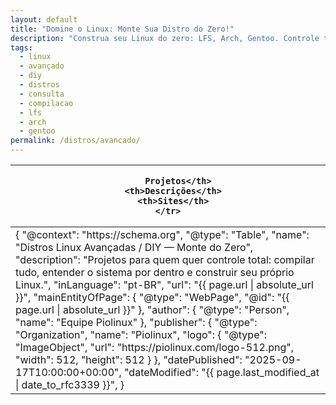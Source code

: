 ```yaml
---
layout: default
title: "Domine o Linux: Monte Sua Distro do Zero!"
description: "Construa seu Linux do zero: LFS, Arch, Gentoo. Controle total, performance máxima e aprendizado profundo!"
tags:
  - linux
  - avançado
  - diy
  - distros
  - consulta
  - compilacao
  - lfs
  - arch
  - gentoo
permalink: /distros/avancado/
---
```



<section>



  <table class="evergreen-table">
  <thead>
    <tr>
      <th>
      
        Projetos</th>
      <th>Descrições</th>
      <th>Sites</th>
    </tr>
  </thead>
  <tbody>
    <tr>
      <td data-label="
      
        Projeto"><strong>Linux From Scratch (LFS)</strong></td>
      <td data-label="Descrição">Guia passo a passo para construir seu Linux do zero, compilando cada componente.</td>
      <td data-label="Site"><a href="https://linuxfromscratch.org" target="_blank">linuxfromscratch.org</a></td>
    </tr>
    <tr>
      <td data-label="
      
        Projeto"><strong>Arch Linux:</strong></td>
      <td data-label="Descrição">Instalação manual e configuração total. Sua wiki é a melhor documentação Linux do mundo.</td>
      <td data-label="Site"><a href="https://archlinux.org" target="_blank">archlinux.org</a></td>
    </tr>
    <tr>
      <td data-label="
      
        Projeto"><strong>Gentoo:</strong></td>
      <td data-label="Descrição">Tudo é compilado do source para sua máquina. Performance e controle máximos.</td>
      <td data-label="Site"><a href="https://gentoo.org" target="_blank">gentoo.org</a></td>
    </tr>
    <tr>
      <td data-label="
      
        Projeto"><strong>Slackware:</strong></td>
      <td data-label="Descrição">Distro Linux bem antiga, com uma documentação que explica tudo direito. É simples, direta e sem firula.</td>
      <td data-label="Site"><a href="http://www.slackware.com" target="_blank">slackware.com</a></td>
    </tr>
    <tr>
      <td data-label="
      
        Projeto"><strong>Buildroot:</strong></td>
      <td data-label="Descrição">Uma ferramenta pra criar sistemas Linux bem compactos e totalmente do seu jeito, pra usar em dispositivos embarcados. Treinamento de 3 dias  para engenheiros que possuem conhecimento de Linux.</td>
      <td data-label="Site"><a href="https://buildroot.org" target="_blank">buildroot.org</a></td>
    </tr>
    <tr>
      <td data-label="
      
        Projeto"><strong>Yocto Project:</strong></td>
      <td data-label="Descrição">Framework profissional para criar distribuições Linux customizadas (IoT, industrial, etc).</td>
      <td data-label="Site"><a href="https://yoctoproject.org" target="_blank">yoctoproject.org</a></td>
    </tr>
  </tbody>
</table>


</section>



<script type="application/ld+json">
{
  "@context": "https://schema.org",
  "@type": "Table",
  "name": "Distros Linux Avançadas / DIY — Monte do Zero",
  "description": "Projetos para quem quer controle total: compilar tudo, entender o sistema por dentro e construir seu próprio Linux.",
  "inLanguage": "pt-BR",
  "url": "{{ page.url | absolute_url }}",
  "mainEntityOfPage": {
    "@type": "WebPage",
    "@id": "{{ page.url | absolute_url }}"
  },
  "author": {
    "@type": "Person",
    "name": "Equipe Piolinux"
  },
  "publisher": {
    "@type": "Organization",
    "name": "Piolinux",
    "logo": {
      "@type": "ImageObject",
      "url": "https://piolinux.com/logo-512.png",
      "width": 512,
      "height": 512
    }
  },
  "datePublished": "2025-09-17T10:00:00+00:00",
  "dateModified": "{{ page.last_modified_at | date_to_rfc3339 }}",
  }
</script>


